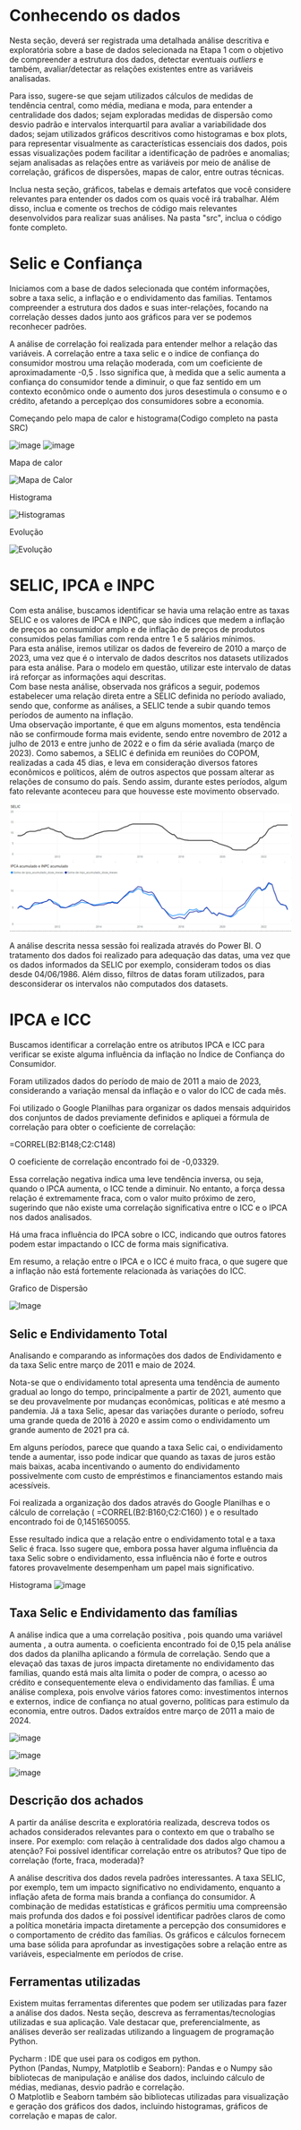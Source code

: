 # Conhecendo os dados

Nesta seção, deverá ser registrada uma detalhada análise descritiva e exploratória sobre a base de dados selecionada na Etapa 1 com o objetivo de compreender a estrutura dos dados, detectar eventuais _outliers_ e também, avaliar/detectar as relações existentes entre as variáveis analisadas.

Para isso, sugere-se que sejam utilizados cálculos de medidas de tendência central, como média, mediana e moda, para entender a centralidade dos dados; sejam exploradas medidas de dispersão como desvio padrão e intervalos interquartil para avaliar a variabilidade dos dados; sejam utilizados gráficos descritivos como histogramas e box plots, para representar visualmente as características essenciais dos dados, pois essas visualizações podem facilitar a identificação de padrões e anomalias; sejam analisadas as relações entre as variáveis por meio de análise de correlação, gráficos de dispersões, mapas de calor, entre outras técnicas. 

Inclua nesta seção, gráficos, tabelas e demais artefatos que você considere relevantes para entender os dados com os quais você irá trabalhar.  Além disso, inclua e comente os trechos de código mais relevantes desenvolvidos para realizar suas análises. Na pasta "src", inclua o código fonte completo.

# Selic e Confiança 

Iniciamos com a base de dados selecionada que contém informações, sobre a taxa selic, a inflação e
o endividamento das familias. Tentamos compreender a estrutura dos dados e suas inter-relações, focando 
na correlação desses dados junto aos gráficos para ver se podemos reconhecer padrões.

A análise de correlação foi realizada para entender melhor a relação das variáveis. A correlação entre a taxa
selic e o indice de confiança do consumidor mostrou uma relação moderada, com um coeficiente de aproximadamente
-0,5 . Isso significa que, à medida que a selic aumenta a confiança do consumidor tende a diminuir, o que faz 
sentido em um contexto econômico onde o aumento dos juros desestimula o consumo e o crédito, afetando 
a perceplçao dos consumidores sobre a economia. 

Começando pelo mapa de calor e histograma(Codigo completo na pasta SRC)

![image](https://github.com/user-attachments/assets/4eb7a339-31ef-4307-bbe5-c2ebb5478e45)
![image](https://github.com/user-attachments/assets/7f8406e5-713e-45a0-a225-de79b9033e4e)



Mapa de calor

![Mapa de Calor](https://github.com/user-attachments/assets/dc7e9b75-4fa4-4cac-bcf0-376b530106f2)



Histograma

![Histogramas](https://github.com/user-attachments/assets/88ec9591-5337-4025-a54f-8911230db464)


Evolução 

![Evolução](https://github.com/user-attachments/assets/a906cfcb-753d-4fa7-b10f-404b51c13e43)

# SELIC, IPCA e INPC

Com esta análise, buscamos identificar se havia uma relação entre as taxas SELIC e os valores de IPCA e INPC, que são índices que medem a inflação de preços ao consumidor amplo e de inflação de preços de produtos consumidos pelas famílias com renda entre 1 e 5 salários mínimos.  
Para esta análise, iremos utilizar os dados de fevereiro de 2010 a março de 2023, uma vez que é o intervalo de dados descritos nos datasets utilizados para esta análise. Para o modelo em questão, utilizar este intervalo de datas irá reforçar as informações aqui descritas.  
Com base nesta análise, observada nos gráficos a seguir, podemos estabelecer uma relação direta entre a SELIC definida no período avaliado, sendo que, conforme as análises, a SELIC tende a subir quando temos períodos de aumento na inflação.  
Uma observação importante, é que em alguns momentos, esta tendência não se confirmoude forma mais evidente, sendo entre novembro de 2012 a julho de 2013 e entre junho de 2022 e o fim da série avaliada (março de 2023). Como sabemos, a SELIC é definida em reuniões do COPOM, realizadas a cada 45 dias, e leva em consideração diversos fatores econômicos e políticos, além de outros aspectos que possam alterar as relações de consumo do país. Sendo assim, durante estes períodos, algum fato relevante aconteceu para que houvesse este movimento observado.  

![Selic vs IPCA e INPC](https://github.com/ICEI-PUC-Minas-PMV-SI/pmv-si-2024-2-pe7-t1-juros_inadimplencia/blob/main/docs/img/Selic%20X%20IPCA%20e%20INPC.png)

A análise descrita nessa sessão foi realizada através do Power BI. O tratamento dos dados foi realizado para adequação das datas, uma vez que os dados informados da SELIC por exemplo, consideram todos os dias desde 04/06/1986. Além disso, filtros de datas foram utilizados, para desconsiderar os intervalos não computados dos datasets.  

# IPCA e ICC

Buscamos identificar a correlação entre os atributos IPCA e ICC para verificar se existe alguma influência da inflação no Índice de Confiança do Consumidor.

Foram utilizados dados do período de maio de 2011 a maio de 2023, considerando a variação mensal da inflação e o valor do ICC de cada mês.

Foi utilizado o Google Planilhas para organizar os dados mensais adquiridos dos conjuntos de dados previamente definidos e apliquei a fórmula de correlação para obter o coeficiente de correlação:

=CORREL(B2:B148;C2:C148)

O coeficiente de correlação encontrado foi de -0,03329.

Essa correlação negativa indica uma leve tendência inversa, ou seja, quando o IPCA aumenta, o ICC tende a diminuir. No entanto, a força dessa relação é extremamente fraca, com o valor muito próximo de zero, sugerindo que não existe uma correlação significativa entre o ICC e o IPCA nos dados analisados.

Há uma fraca influência do IPCA sobre o ICC, indicando que outros fatores podem estar impactando o ICC de forma mais significativa.

Em resumo, a relação entre o IPCA e o ICC é muito fraca, o que sugere que a inflação não está fortemente relacionada às variações do ICC.

Grafico de Dispersão

![Image](https://github.com/user-attachments/assets/3bfddc8d-5d03-4f35-8ae3-ea71574ec67e)


## Selic e Endividamento Total

Analisando e comparando as informações dos dados de Endividamento e da taxa Selic entre março de 2011 e maio de 2024.

Nota-se que o endividamento total apresenta uma tendência de aumento gradual ao longo do tempo, principalmente a partir de 2021, aumento que se deu provavelmente por mudanças econômicas, políticas e até mesmo a pandemia. Já a taxa Selic, apesar das variações durante o período, sofreu uma grande queda de 2016 à 2020 e assim como o endividamento um grande aumento de 2021 pra cá.

Em alguns períodos, parece que quando a taxa Selic cai, o endividamento tende a aumentar, isso pode indicar que quando as taxas de juros estão mais baixas, acaba incentivando o aumento do endividamento possivelmente com custo de empréstimos e financiamentos estando mais acessíveis.

Foi realizada a organização dos dados através do Google Planilhas e o cálculo de correlação ( =CORREL(B2:B160;C2:C160) ) e o resultado encontrado foi de 0,1451650055.

Esse resultado indica que a relação entre o endividamento total e a taxa Selic é fraca. Isso sugere que, embora possa haver alguma influência da taxa Selic sobre o endividamento, essa influência não é forte e outros fatores provavelmente desempenham um papel mais significativo.


Histograma
![image](https://github.com/user-attachments/assets/344f3231-244b-4a93-b186-6fc8d8e36bc1)

## Taxa Selic e Endividamento das famílias

A análise indica que a uma correlação positiva , pois quando uma variável aumenta , a outra aumenta.
 o coeficienta encontrado foi de 0,15 pela análise dos dados da planilha aplicando a fórmula de correlação.
Sendo que a elevaçaõ das taxas de juros impacta diretamente no endividamento das famílias, quando está mais alta limita o poder de compra, o acesso ao crédito e consequentemente eleva o endividamento das famílias.
É uma análise complexa, pois envolve vários fatores como: investimentos internos e externos, indice de confiança no atual governo, politicas para estimulo da economia, entre outros.
Dados extraídos entre março de 2011 a maio de 2024.

![image](https://github.com/user-attachments/assets/d7cdb98c-1c39-43f5-84de-b9dad86a159f)

![image](https://github.com/user-attachments/assets/066d7094-772c-4273-b1b3-e59ed4dd4f8b)

![image](https://github.com/user-attachments/assets/8cb5a87d-4730-46a8-8cc0-5b92d4f154ac)









## Descrição dos achados

A partir da análise descrita e exploratória realizada, descreva todos os achados considerados relevantes para o contexto em que o trabalho se insere. Por exemplo: com relação à centralidade dos dados algo chamou a atenção? Foi possível identificar correlação entre os atributos? Que tipo de correlação (forte, fraca, moderada)? 

A análise descritiva dos dados revela padrões interessantes. A taxa SELIC, por exemplo, tem um impacto significativo no endividamento, enquanto a inflação afeta de forma mais branda a confiança do consumidor. 
A combinação de medidas estatísticas e gráficos permitiu uma compreensão mais profunda dos dados e foi possível identificar padrões claros de como a política monetária impacta diretamente a percepção dos consumidores
e o comportamento de crédito das famílias. Os gráficos e cálculos fornecem uma base sólida para aprofundar as investigações sobre a relação entre as variáveis, especialmente em períodos de crise.

## Ferramentas utilizadas

Existem muitas ferramentas diferentes que podem ser utilizadas para fazer a análise dos dados. Nesta seção, descreva as ferramentas/tecnologias utilizadas e sua aplicação. Vale destacar que, preferencialmente, as análises deverão ser realizadas utilizando a linguagem de programação Python.

Pycharm : IDE que usei para os codigos em python.  
Python (Pandas, Numpy, Matplotlib e Seaborn): Pandas e o Numpy são bibliotecas de manipulação e análise dos dados, incluindo cálculo de médias, medianas, desvio padrão e correlação.  
O Matplotlib e Seaborn também são bibliotecas utilizadas para visualização e geração dos gráficos dos dados, incluindo histogramas, gráficos de correlação e mapas de calor.



